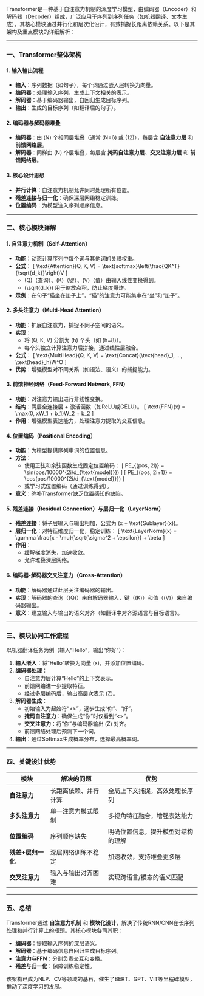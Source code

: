 Transformer是一种基于自注意力机制的深度学习模型，由编码器（Encoder）和解码器（Decoder）组成，广泛应用于序列到序列任务（如机器翻译、文本生成）。其核心模块通过并行化和层次化设计，有效捕捉长距离依赖关系。以下是其架构及重点模块的详细解析：

---

### **一、Transformer整体架构**
#### **1. 输入输出流程**
- **输入**：序列数据（如句子），每个词通过嵌入层转换为向量。
- **编码器**：处理输入序列，生成上下文相关的表示。
- **解码器**：基于编码器输出，自回归生成目标序列。
- **输出**：生成的目标序列（如翻译后的句子）。

#### **2. 编码器与解码器堆叠**
- **编码器**：由 \(N\) 个相同层堆叠（通常 \(N=6\) 或 \(12\)），每层含 **自注意力层** 和 **前馈网络层**。
- **解码器**：同样由 \(N\) 个层堆叠，每层含 **掩码自注意力层**、**交叉注意力层** 和 **前馈网络层**。

#### **3. 核心设计思想**
- **并行计算**：自注意力机制允许同时处理所有位置。
- **残差连接与归一化**：确保深层网络稳定训练。
- **位置编码**：为模型注入序列顺序信息。

---

### **二、核心模块详解**
#### **1. 自注意力机制（Self-Attention）**
- **功能**：动态计算序列中每个词与其他词的关联权重。
- **公式**：
  \[
  \text{Attention}(Q, K, V) = \text{softmax}\left(\frac{QK^T}{\sqrt{d_k}}\right)V
  \]
  - \(Q\)（查询）、\(K\)（键）、\(V\)（值）由输入线性变换得到。
  - \(\sqrt{d_k}\) 用于缩放点积，防止梯度爆炸。
- **示例**：在句子“猫坐在垫子上”，“猫”的注意力可能集中在“坐”和“垫子”。

#### **2. 多头注意力（Multi-Head Attention）**
- **功能**：扩展自注意力，捕捉不同子空间的语义。
- **实现**：
  - 将 \(Q, K, V\) 分割为 \(h\) 个头（如 \(h=8\)）。
  - 每个头独立计算注意力后拼接，通过线性层融合。
- **公式**：
  \[
  \text{MultiHead}(Q, K, V) = \text{Concat}(\text{head}_1, ..., \text{head}_h)W^O
  \]
- **优势**：增强模型对不同关系（如语法、语义）的捕捉能力。

#### **3. 前馈神经网络（Feed-Forward Network, FFN）**
- **功能**：对注意力输出进行非线性变换。
- **结构**：两层全连接层 + 激活函数（如ReLU或GELU）。
  \[
  \text{FFN}(x) = \max(0, xW_1 + b_1)W_2 + b_2
  \]
- **作用**：增强模型表达能力，处理注意力提取的交互信息。

#### **4. 位置编码（Positional Encoding）**
- **功能**：为模型提供序列中词的位置信息。
- **方法**：
  - 使用正弦和余弦函数生成固定位置编码：
    \[
    PE_{(pos, 2i)} = \sin(pos/10000^{2i/d_{\text{model}}})
    \]
    \[
    PE_{(pos, 2i+1)} = \cos(pos/10000^{2i/d_{\text{model}}})
    \]
  - 或学习式位置编码（通过训练得到）。
- **意义**：弥补Transformer缺乏位置感知的缺陷。

#### **5. 残差连接（Residual Connection）与层归一化（LayerNorm）**
- **残差连接**：将子层输入与输出相加，公式为 \(x + \text{Sublayer}(x)\)。
- **层归一化**：对特征维度归一化，稳定训练：
  \[
  \text{LayerNorm}(x) = \gamma \frac{x - \mu}{\sqrt{\sigma^2 + \epsilon}} + \beta
  \]
- **作用**：
  - 缓解梯度消失，加速收敛。
  - 允许堆叠深层网络。

#### **6. 编码器-解码器交叉注意力（Cross-Attention）**
- **功能**：解码器通过此层关注编码器的输出。
- **实现**：解码器的查询（\(Q\)）来自解码器输入，键（\(K\)）和值（\(V\)）来自编码器输出。
- **意义**：建立输入与输出的语义对齐（如翻译中对齐源语言与目标语言）。

---

### **三、模块协同工作流程**
以机器翻译任务为例（输入“Hello”，输出“你好”）：
1. **输入嵌入**：将“Hello”转换为向量 \(x\)，并添加位置编码。
2. **编码器处理**：
   - 自注意力层计算“Hello”的上下文表示。
   - 前馈网络进一步提取特征。
   - 经过多层编码后，输出高层次表示 \(Z\)。
3. **解码器生成**：
   - 初始输入为起始符“<>”，逐步生成“你”、“好”。
   - **掩码自注意力**：确保生成“你”时仅看到“<>”。
   - **交叉注意力**：将“你”与编码器输出 \(Z\) 对齐。
   - 前馈网络处理后预测下一个词。
4. **输出**：通过Softmax生成概率分布，选择最高概率词。

---

### **四、关键设计优势**
| **模块**          | **解决的问题**               | **优势**                          |
|-------------------|----------------------------|----------------------------------|
| **自注意力**       | 长距离依赖、并行计算           | 全局上下文捕捉，高效处理长序列       |
| **多头注意力**     | 单一注意力模式限制             | 多视角特征融合，增强表达能力          |
| **位置编码**       | 序列顺序缺失                  | 明确位置信息，提升模型对结构的理解     |
| **残差+层归一化**  | 深层网络训练不稳定             | 加速收敛，支持堆叠更多层             |
| **交叉注意力**     | 输入与输出对齐困难            | 实现跨语言/模态的语义匹配            |

---

### **五、总结**
Transformer通过 **自注意力机制** 和 **模块化设计**，解决了传统RNN/CNN在长序列处理和并行计算上的瓶颈。其核心模块各司其职：
- **编码器**：提取输入序列的深层语义。
- **解码器**：基于编码信息自回归生成目标序列。
- **注意力与FFN**：分别负责交互和变换。
- **残差与归一化**：保障训练稳定性。

该架构已成为NLP、CV等领域的基石，催生了BERT、GPT、ViT等里程碑模型，推动了深度学习的发展。